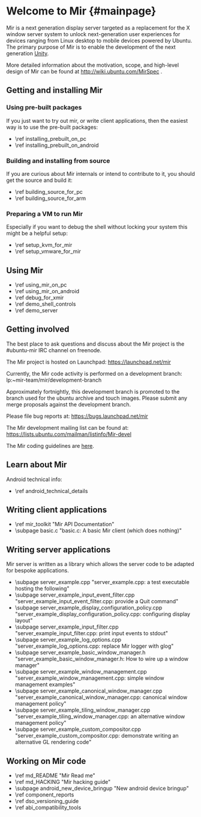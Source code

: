 Welcome to Mir {#mainpage}
==============

Mir is a next generation display server targeted as a replacement for the X
window server system to unlock next-generation user experiences for devices
ranging from Linux desktop to mobile devices powered by Ubuntu. The primary
purpose of Mir is to enable the development of the next generation
[Unity](http://unity.ubuntu.com).

More detailed information about the motivation, scope, and high-level design
of Mir can be found at http://wiki.ubuntu.com/MirSpec .

Getting and installing Mir
--------------------------

### Using pre-built packages

If you just want to try out mir, or write client applications, then the easiest
way is to use the pre-built packages:

 - \ref installing_prebuilt_on_pc
 - \ref installing_prebuilt_on_android

### Building and installing from source

If you are curious about Mir internals or intend to contribute to it, you should
get the source and build it:

 - \ref building_source_for_pc
 - \ref building_source_for_arm

### Preparing a VM to run Mir

Especially if you want to debug the shell without locking your system this might be a helpful setup:

- \ref setup_kvm_for_mir
- \ref setup_vmware_for_mir

Using Mir
---------

 - \ref using_mir_on_pc
 - \ref using_mir_on_android
 - \ref debug_for_xmir
 - \ref demo_shell_controls
 - \ref demo_server

Getting involved
----------------

The best place to ask questions and discuss about the Mir project is the
#ubuntu-mir IRC channel on freenode.

The Mir project is hosted on Launchpad: https://launchpad.net/mir

Currently, the Mir code activity is performed on a development branch:
lp:~mir-team/mir/development-branch

Approximately fortnightly, this development branch is promoted to the branch
used for the ubuntu archive and touch images. Please submit any merge proposals 
against the development branch.

Please file bug reports at: https://bugs.launchpad.net/mir

The Mir development mailing list can be found at: https://lists.ubuntu.com/mailman/listinfo/Mir-devel

The Mir coding guidelines are [here](cppguide/index.html).

Learn about Mir
----------------
Android technical info:
 - \ref android_technical_details

Writing client applications
---------------------------

 - \ref mir_toolkit "Mir API Documentation"
 - \subpage basic.c "basic.c: A basic Mir client (which does nothing)"

Writing server applications
---------------------------

Mir server is written as a library which allows the server code to be adapted
for bespoke applications.

 - \subpage server_example.cpp 
   "server_example.cpp: a test executable hosting the following"
 - \subpage server_example_input_event_filter.cpp 
   "server_example_input_event_filter.cpp: provide a Quit command"
 - \subpage server_example_display_configuration_policy.cpp 
   "server_example_display_configuration_policy.cpp: configuring display layout"
 - \subpage server_example_input_filter.cpp 
   "server_example_input_filter.cpp: print input events to stdout"
 - \subpage server_example_log_options.cpp 
   "server_example_log_options.cpp: replace Mir logger with glog"
 - \subpage server_example_basic_window_manager.h 
   "server_example_basic_window_manager.h: How to wire up a window manager"
 - \subpage server_example_window_management.cpp 
   "server_example_window_management.cpp: simple window management examples"
 - \subpage server_example_canonical_window_manager.cpp 
   "server_example_canonical_window_manager.cpp: canonical window management policy"
 - \subpage server_example_tiling_window_manager.cpp 
   "server_example_tiling_window_manager.cpp: an alternative window management policy"
 - \subpage server_example_custom_compositor.cpp 
   "server_example_custom_compositor.cpp: demonstrate writing an alternative GL rendering code"

Working on Mir code
-------------------

 - \ref md_README  "Mir Read me"
 - \ref md_HACKING "Mir hacking guide"
 - \subpage android_new_device_bringup "New android device bringup" 
 - \ref component_reports
 - \ref dso_versioning_guide
 - \ref abi_compatibility_tools

